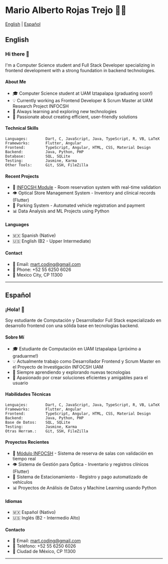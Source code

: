 # Mario Alberto Rojas Trejo 👨‍💻

[English](#english) | [Español](#español)

## English

### Hi there 👋

I'm a Computer Science student and Full Stack Developer specializing in frontend development with a strong foundation in backend technologies.

#### About Me
- 🎓 Computer Science student at UAM Iztapalapa (graduating soon!)
- 💡 Currently working as Frontend Developer & Scrum Master at UAM Research Project INFOCSH
- 🌱 Always learning and exploring new technologies
- 💪 Passionate about creating efficient, user-friendly solutions

#### Technical Skills
```
Languages:        Dart, C, JavaScript, Java, TypeScript, R, VB, LaTeX
Frameworks:       Flutter, Angular
Frontend:         TypeScript, Angular, HTML, CSS, Material Design
Backend:          Java, Python, PHP
Database:         SQL, SQLite
Testing:          Jasmine, Karma
Other Tools:      Git, SSH, FileZilla
```

#### Recent Projects
- 🏢 [INFOCSH Module](https://infocsh.izt.uam.mx/informatica-modulo/consulta) - Room reservation system with real-time validation
- 👁️ Optical Store Management System - Inventory and clinical records (Flutter)
- 🚗 Parking System - Automated vehicle registration and payment
- 📊 Data Analysis and ML Projects using Python

#### Languages
- 🇲🇽 Spanish (Native)
- 🇺🇸 English (B2 - Upper Intermediate)

#### Contact
- 📧 Email: mart.coding@gmail.com
- 📱 Phone: +52 55 6250 6026
- 📍 Mexico City, CP 11300

---

## Español

### ¡Hola! 👋

Soy estudiante de Computación y Desarrollador Full Stack especializado en desarrollo frontend con una sólida base en tecnologías backend.

#### Sobre Mí
- 🎓 Estudiante de Computación en UAM Iztapalapa (¡próximo a graduarme!)
- 💡 Actualmente trabajo como Desarrollador Frontend y Scrum Master en el Proyecto de Investigación INFOCSH UAM
- 🌱 Siempre aprendiendo y explorando nuevas tecnologías
- 💪 Apasionado por crear soluciones eficientes y amigables para el usuario

#### Habilidades Técnicas
```
Lenguajes:        Dart, C, JavaScript, Java, TypeScript, R, VB, LaTeX
Frameworks:       Flutter, Angular
Frontend:         TypeScript, Angular, HTML, CSS, Material Design
Backend:          Java, Python, PHP
Base de Datos:    SQL, SQLite
Testing:          Jasmine, Karma
Otras Herram.:    Git, SSH, FileZilla
```

#### Proyectos Recientes
- 🏢 [Módulo INFOCSH](https://infocsh.izt.uam.mx/informatica-modulo/consulta) - Sistema de reserva de salas con validación en tiempo real
- 👁️ Sistema de Gestión para Óptica - Inventario y registros clínicos (Flutter)
- 🚗 Sistema de Estacionamiento - Registro y pago automatizado de vehículos
- 📊 Proyectos de Análisis de Datos y Machine Learning usando Python

#### Idiomas
- 🇲🇽 Español (Nativo)
- 🇺🇸 Inglés (B2 - Intermedio Alto)

#### Contacto
- 📧 Email: mart.coding@gmail.com
- 📱 Teléfono: +52 55 6250 6026
- 📍 Ciudad de México, CP 11300

---

<!---
MaARTCODE/MaARTCODE is a ✨ special ✨ repository because its `README.md` appears on your GitHub profile.
-->
